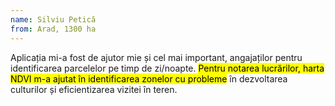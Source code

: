 ```yaml
---
name: Silviu Petică
from: Arad, 1300 ha
---
```


Aplicația mi-a fost de ajutor mie și cel mai important, angajaților pentru identificarea parcelelor pe timp de zi/noapte. <mark>Pentru notarea lucrărilor, harta NDVI m-a ajutat în identificarea zonelor cu probleme</mark> în dezvoltarea culturilor și eficientizarea vizitei în teren.